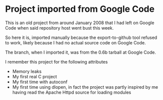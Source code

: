 # Project imported from Google Code

This is an old project from around January 2008 that I had left on Google Code when said repository host went bust this week. 

So here it is, imported manually because the export-to-github tool refused to work, likely because I had no actual source code on Google Code. 

The branch, when I imported it, was from the 0.6b tarball at Google Code. 

I remember this project for the following attributes

  * Memory leaks
  * My first real C project
  * My first time with autoconf
  * My first time using dlopen, in fact the project was partly inspired by me having read the Apache Httpd source for loading modules
